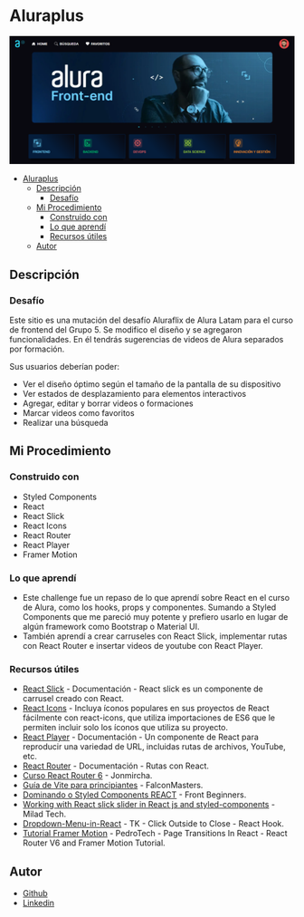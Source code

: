 # Aluraplus

<div align="center">
  <img src="./src/assets/images/logo/preview.png"></img>
</div>

- [Aluraplus](#aluraplus)
  - [Descripción](#descripción)
    - [Desafío](#desafío)
  - [Mi Procedimiento](#mi-procedimiento)
    - [Construido con](#construido-con)
    - [Lo que aprendí](#lo-que-aprendí)
    - [Recursos útiles](#recursos-útiles)
  - [Autor](#autor)

## Descripción

### Desafío

Este sitio es una mutación del desafío Aluraflix de Alura Latam para el curso de frontend del Grupo 5. Se modifico el diseño y se agregaron funcionalidades. En él tendrás sugerencias de videos de Alura separados por formación.

Sus usuarios deberían poder:

- Ver el diseño óptimo según el tamaño de la pantalla de su dispositivo
- Ver estados de desplazamiento para elementos interactivos
- Agregar, editar y borrar videos o formaciones
- Marcar videos como favoritos
- Realizar una búsqueda

## Mi Procedimiento

### Construido con

- Styled Components
- React
- React Slick
- React Icons
- React Router
- React Player
- Framer Motion

### Lo que aprendí

- Este challenge fue un repaso de lo que aprendí sobre React en el curso de Alura, como los hooks, props y componentes. Sumando a Styled Components que me pareció muy potente y prefiero usarlo en lugar de algún framework como Bootstrap o Material UI.
- También aprendí a crear carruseles con React Slick, implementar rutas con React Router e insertar videos de youtube con React Player.

### Recursos útiles

- [React Slick](https://react-slick.neostack.com/docs/get-started) - Documentación - React slick es un componente de carrusel creado con React.
- [React Icons](https://react-icons.github.io/react-icons) - Incluya íconos populares en sus proyectos de React fácilmente con react-icons, que utiliza importaciones de ES6 que le permiten incluir solo los íconos que utiliza su proyecto.
- [React Player](https://github.com/cookpete/react-player) - Documentación - Un componente de React para reproducir una variedad de URL, incluidas rutas de archivos, YouTube, etc.
- [React Router](https://reactrouter.com/home) - Documentación - Rutas con React.
- [Curso React Router 6](https://www.youtube.com/watch?v=9w33u7hBWyk) - Jonmircha.
- [Guía de Vite para principiantes](https://www.youtube.com/watch?v=YEQ-uMGpQMY) - FalconMasters.
- [Dominando o Styled Components REACT](https://www.youtube.com/watch?v=Mp1NphMm7YU) - Front Beginners.
- [Working with React slick slider in React js and styled-components](https://www.youtube.com/watch?v=0n8187o6bJI) - Milad Tech.
- [Dropdown-Menu-in-React](https://www.youtube.com/watch?v=HfZ7pdhS43s) - TK - Click Outside to Close - React Hook.
- [Tutorial Framer Motion](https://www.youtube.com/watch?v=FdrEjwymzdY) - PedroTech - Page Transitions In React - React Router V6 and Framer Motion Tutorial.

## Autor

- [Github](https://github.com/Blackpachamame)
- [Linkedin](https://www.linkedin.com/in/marcos-travaglini/)
